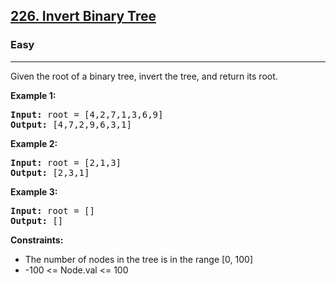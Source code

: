 <h2><a href="https://leetcode.com/problems/invert-binary-tree/description/">226. Invert Binary Tree</a></h2>
<h3>Easy</h3>
<hr>
<p>Given the root of a binary tree, invert the tree, and return its root.</p>
<p><strong>Example 1:</strong></p>
<pre>
<strong>Input:</strong> root = [4,2,7,1,3,6,9]
<strong>Output:</strong> [4,7,2,9,6,3,1]
</pre>
<p><strong>Example 2:</strong></p>
<pre>
<strong>Input:</strong> root = [2,1,3]
<strong>Output:</strong> [2,3,1]
</pre>
<p><strong>Example 3:</strong></p>
<pre>
<strong>Input:</strong> root = []
<strong>Output:</strong> []
</pre>
<p><strong>Constraints:</strong></p>
<ul>
  <li>The number of nodes in the tree is in the range [0, 100]</li>
  <li>-100 <= Node.val <= 100</li>
</ul>

